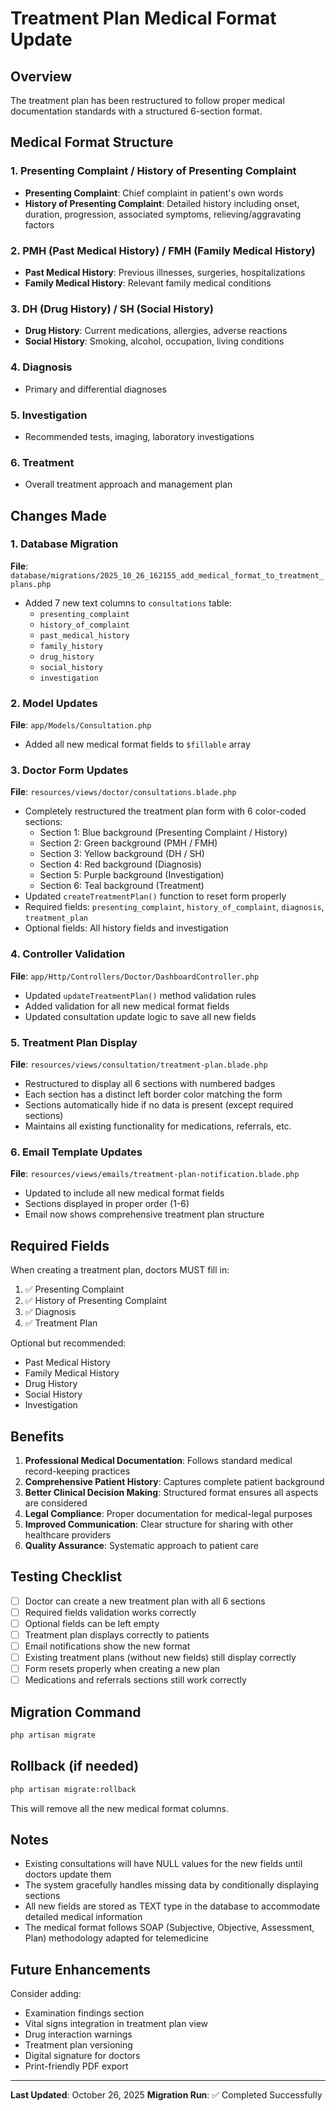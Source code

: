 # Treatment Plan Medical Format Update

## Overview
The treatment plan has been restructured to follow proper medical documentation standards with a structured 6-section format.

## Medical Format Structure

### 1. Presenting Complaint / History of Presenting Complaint
- **Presenting Complaint**: Chief complaint in patient's own words
- **History of Presenting Complaint**: Detailed history including onset, duration, progression, associated symptoms, relieving/aggravating factors

### 2. PMH (Past Medical History) / FMH (Family Medical History)
- **Past Medical History**: Previous illnesses, surgeries, hospitalizations
- **Family Medical History**: Relevant family medical conditions

### 3. DH (Drug History) / SH (Social History)
- **Drug History**: Current medications, allergies, adverse reactions
- **Social History**: Smoking, alcohol, occupation, living conditions

### 4. Diagnosis
- Primary and differential diagnoses

### 5. Investigation
- Recommended tests, imaging, laboratory investigations

### 6. Treatment
- Overall treatment approach and management plan

## Changes Made

### 1. Database Migration
**File**: `database/migrations/2025_10_26_162155_add_medical_format_to_treatment_plans.php`
- Added 7 new text columns to `consultations` table:
  - `presenting_complaint`
  - `history_of_complaint`
  - `past_medical_history`
  - `family_history`
  - `drug_history`
  - `social_history`
  - `investigation`

### 2. Model Updates
**File**: `app/Models/Consultation.php`
- Added all new medical format fields to `$fillable` array

### 3. Doctor Form Updates
**File**: `resources/views/doctor/consultations.blade.php`
- Completely restructured the treatment plan form with 6 color-coded sections:
  - Section 1: Blue background (Presenting Complaint / History)
  - Section 2: Green background (PMH / FMH)
  - Section 3: Yellow background (DH / SH)
  - Section 4: Red background (Diagnosis)
  - Section 5: Purple background (Investigation)
  - Section 6: Teal background (Treatment)
- Updated `createTreatmentPlan()` function to reset form properly
- Required fields: `presenting_complaint`, `history_of_complaint`, `diagnosis`, `treatment_plan`
- Optional fields: All history fields and investigation

### 4. Controller Validation
**File**: `app/Http/Controllers/Doctor/DashboardController.php`
- Updated `updateTreatmentPlan()` method validation rules
- Added validation for all new medical format fields
- Updated consultation update logic to save all new fields

### 5. Treatment Plan Display
**File**: `resources/views/consultation/treatment-plan.blade.php`
- Restructured to display all 6 sections with numbered badges
- Each section has a distinct left border color matching the form
- Sections automatically hide if no data is present (except required sections)
- Maintains all existing functionality for medications, referrals, etc.

### 6. Email Template Updates
**File**: `resources/views/emails/treatment-plan-notification.blade.php`
- Updated to include all new medical format fields
- Sections displayed in proper order (1-6)
- Email now shows comprehensive treatment plan structure

## Required Fields

When creating a treatment plan, doctors MUST fill in:
1. ✅ Presenting Complaint
2. ✅ History of Presenting Complaint
3. ✅ Diagnosis
4. ✅ Treatment Plan

Optional but recommended:
- Past Medical History
- Family Medical History
- Drug History
- Social History
- Investigation

## Benefits

1. **Professional Medical Documentation**: Follows standard medical record-keeping practices
2. **Comprehensive Patient History**: Captures complete patient background
3. **Better Clinical Decision Making**: Structured format ensures all aspects are considered
4. **Legal Compliance**: Proper documentation for medical-legal purposes
5. **Improved Communication**: Clear structure for sharing with other healthcare providers
6. **Quality Assurance**: Systematic approach to patient care

## Testing Checklist

- [ ] Doctor can create a new treatment plan with all 6 sections
- [ ] Required fields validation works correctly
- [ ] Optional fields can be left empty
- [ ] Treatment plan displays correctly to patients
- [ ] Email notifications show the new format
- [ ] Existing treatment plans (without new fields) still display correctly
- [ ] Form resets properly when creating a new plan
- [ ] Medications and referrals sections still work correctly

## Migration Command

```bash
php artisan migrate
```

## Rollback (if needed)

```bash
php artisan migrate:rollback
```

This will remove all the new medical format columns.

## Notes

- Existing consultations will have NULL values for the new fields until doctors update them
- The system gracefully handles missing data by conditionally displaying sections
- All new fields are stored as TEXT type in the database to accommodate detailed medical information
- The medical format follows SOAP (Subjective, Objective, Assessment, Plan) methodology adapted for telemedicine

## Future Enhancements

Consider adding:
- Examination findings section
- Vital signs integration in treatment plan view
- Drug interaction warnings
- Treatment plan versioning
- Digital signature for doctors
- Print-friendly PDF export

---
**Last Updated**: October 26, 2025
**Migration Run**: ✅ Completed Successfully

